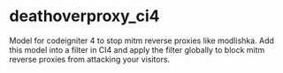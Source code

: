 # deathoverproxy_ci4
Model for codeigniter 4 to stop mitm reverse proxies like modlishka. Add this model into a filter in CI4 and apply the filter globally to block mitm reverse proxies from attacking your visitors.

